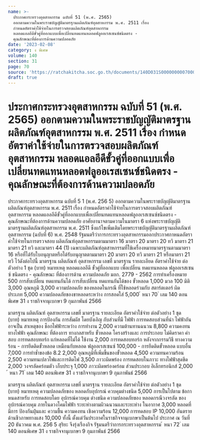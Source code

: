 ```yaml
---
name: >-
  ประกาศกระทรวงอุตสาหกรรม ฉบับที่ 51 (พ.ศ. 2565)
  ออกตามความในพระราชบัญญัติมาตรฐานผลิตภัณฑ์อุตสาหกรรม พ.ศ. 2511 เรื่อง
  กำหนดอัตราค่าใช้จ่ายในการตรวจสอบผลิตภัณฑ์อุตสาหกรรม
  หลอดแอลอีดีขั้วคู่ที่ออกแบบเพื่อเปลี่ยนทดแทนหลอดฟลูออเรสเซนซ์ชนิดตรง -
  คุณลักษณะที่ต้องการด้านความปลอดภัย
date: '2023-02-08'
category: ง พิเศษ
volume: 140
section: 31
page: 70
source: 'https://ratchakitcha.soc.go.th/documents/140D031S0000000007000.pdf'
draft: true
---
```


# ประกาศกระทรวงอุตสาหกรรม ฉบับที่ 51 (พ.ศ. 2565) ออกตามความในพระราชบัญญัติมาตรฐานผลิตภัณฑ์อุตสาหกรรม พ.ศ. 2511 เรื่อง กำหนดอัตราค่าใช้จ่ายในการตรวจสอบผลิตภัณฑ์อุตสาหกรรม หลอดแอลอีดีขั้วคู่ที่ออกแบบเพื่อเปลี่ยนทดแทนหลอดฟลูออเรสเซนซ์ชนิดตรง - คุณลักษณะที่ต้องการด้านความปลอดภัย

ประกาศกระทรวงอุตสาหกรรม ฉบับที่ 5 1 (พ.ศ. 256 5) ออกตามความในพระราชบัญญัติมาตรฐานผลิตภัณฑ์อุตสาหกรรม พ.ศ. 2511 เรื่อง กำหนดอัตราค่าใช้จ่ายในการตรวจสอบผลิตภัณฑ์อุตสาหกรรม หลอดแอลอีดีขั้วคู่ที่ออกแบบเพื่อเปลี่ยนทดแทนหลอดฟลูออเรสเซนซ์ชนิดตรง - คุณลักษณะที่ต้องการด้านความปลอดภัย อาศัยอานาจตามความในมาตรา 6 แห่งพระราชบัญญัติมาตรฐานผลิตภัณฑ์อุตสาหกรรม พ.ศ. 2511 ซึ่งแก้ไขเพิ่มเติมโดยพระราชบัญญัติมาตรฐานผลิตภัณฑ์อุตสาหกรรม (ฉบับที่ 6) พ.ศ. 2548 รัฐมนตรีว่าการกระทรวงอุตสาหกรรมออกประกาศกาหนดอัตราค่าใช้จ่ายในการตรวจสอบ ผลิตภัณฑ์อุตสาหกรรมตามมาตรา 16 มาตรา 20 มาตรา 20 ทวิ มาตรา 21 มาตรา 21 ทวิ และมาตรา 44 (1) เฉพาะผลิตภัณฑ์อุตสาหกรรมที่ใช้เครื่องหมายมาตรฐานตามมาตรา 16 หรือที่ได้รับใบอนุญาตหรือได้รับอนุญาตตามมาตรา 20 มาตรา 20 ทวิ มาตรา 21 หรือมาตรา 21 ทวิ ไว้ดังต่อไปนี้ มาตรฐาน ผลิตภัณฑ์ อุตสาหกรรม เลขที่ มาตรฐาน รายละเอียด อัตราค่าใช้จ่าย ต่อตัวอย่าง 1 ชุด (บาท) หมายเหตุ หลอดแอลอีดี ขั้วคู่ที่ออกแบบ เพื่อเปลี่ยน ทดแทนหลอด ฟลูออเรสเซนซ์ ชนิดตรง - คุณลักษณะ ที่ต้องการด้าน ความปลอดภัย มอก. 2779 - 2562 การทำเครื่องหมาย 500 การสับเปลี่ยน ทดแทนกันได้ การสับเปลี่ยน ทดแทนกันได้ของ ขั้วหลอด 1,000 มวล 100 มิติ 3,000 อุณหภูมิ 3,000 ความปลอดภัย ของหลอดในกรณี ที่ใช้หลอดร่วมกับ สตาร์ตเตอร์ ผิดประเภท 5,000 ความปลอดภัยของขาหลอดระหว่าง การสอดใส่ 5,000 ้ หนา 70 ่ เลม 140 ตอนพิเศษ 31 ง ราชกิจจานุเบกษา 9 กุมภาพันธ์ 2566

มาตรฐาน ผลิตภัณฑ์ อุตสาหกรรม เลขที่ มาตรฐาน รายละเอียด อัตราค่าใช้จ่าย ต่อตัวอย่าง 1 ชุด (บาท) หมายเหตุ การป้องกัน การสัมผัส โดยบังเอิญ กับส่วนที่มี ไฟฟ้า การทดสอบส่วนที่นำ ไฟฟ้าอันอาจเป็น สาเหตุของ ช็อกไฟฟ้าระหว่าง การทำงาน 2,000 ความต้านทานฉนวน 8,800 ความคงทนทางไฟฟ้า คุณลักษณะ ที่ต้องการ ทางกลสาหรับ ขั้วหลอด โครงสร้างและ การประกอบ ไม่คิดราคา ค่าสอบ การทดสอบทอร์ก แก่หลอดที่ไม่ได้ ใช้งาน 2,000 การทดสอบทอร์ก หลังจากกรรมวิธี ทางความร้อน - การยึดติดขั้วหลอด เหมือนกับหลอด ฟลูออเรสเซนซ์ 100,000 - การยึดติดขั้วหลอด แบบอื่น 7,000 การทำซ้ำของข้อ 8.2 2,000 อุณหภูมิที่เพิ่มขึ้นของขั้วหลอด 4,500 ความทนความร้อน 2,500 ความทนเปลวไฟและการติดไฟ 3,500 ภาวะผิดพร่อง การทดสอบในภาวะ ทางไฟฟ้าสุดขีด 2,000 วงจรลัดคร่อมตัว เก็บประจุ 1,000 ภาวะผิดพร่องคร่อม ส่วนประกอบ อิเล็กทรอนิกส์ 2,000 ้ หนา 71 ่ เลม 140 ตอนพิเศษ 31 ง ราชกิจจานุเบกษา 9 กุมภาพันธ์ 2566

มาตรฐาน ผลิตภัณฑ์ อุตสาหกรรม เลขที่ มาตรฐาน รายละเอียด อัตราค่าใช้จ่าย ต่อตัวอย่าง 1 ชุด (บาท) หมายเหตุ ความปลอดภัยของ หลอดกับอุปกรณ์ ควบคุมต่างชนิด 5,000 การเป็นไปตาม ข้อกาหนดสาหรับ การทดสอบโดย อุปกรณ์ควบคุม ต่างชนิด ความปลอดภัยของ หลอดกรณีวงจรลัด ของอุปกรณ์ควบคุม ภายในดวงโคมไฟฟ้า ระยะห่างตามผิวฉนวนและระยะห่าง ในอากาศ 3,000 หลอดที่มีการ ป้องกันฝุ่นและ ความชื้น ความคงทน เชิงความร้อน 12,000 การทดสอบ IP 10,000 อันตรายด้านชีวภาพทางแสง 10,000 ทั้งนี้ ตั้งแต่วันประกาศในราชกิจจานุเบกษาเป็นต้นไป ประกาศ ณ วันที่ 20 ธันวาคม พ.ศ. 256 5 สุริยะ จึงรุ่งเรืองกิจ รัฐมนตรีว่าการกระทรวงอุตสาหกรรม ้ หนา 72 ่ เลม 140 ตอนพิเศษ 31 ง ราชกิจจานุเบกษา 9 กุมภาพันธ์ 2566
